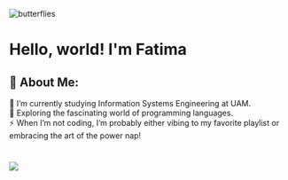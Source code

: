 ![butterflies](https://i.pinimg.com/originals/b6/57/75/b657750ab707449576583131f797266c.gif)
# Hello, world! I'm Fatima
## 🌷 About Me:
🔭 I’m currently studying Information Systems Engineering at UAM.<br>🌱 Exploring the fascinating world of programming languages.<br>⚡ When I’m not coding, I’m probably either vibing to my favorite playlist or embracing the art of the power nap!

#
![](https://github-readme-stats.vercel.app/api/top-langs/?username=fmariezgg&theme=radical&hide_border=true&include_all_commits=false&count_private=false&layout=compact)

